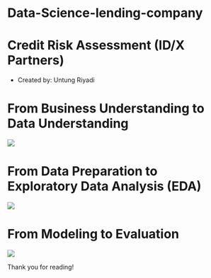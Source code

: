 # Data-Science-lending-company
# Credit Risk Assessment (ID/X Partners)
* Created by: Untung Riyadi
# From Business Understanding to Data Understanding
![](https://drive.google.com/uc?export=view&id=12fsJea-Y4OFU8sOIU2NGz7UtFyXsWUyA) </br>
# From Data Preparation to Exploratory Data Analysis (EDA)
![](https://drive.google.com/uc?export=view&id=1q2pLijONm2fYq2uEc0RtR8qhBp2UhU1m) </br>
# From Modeling to Evaluation
![](https://drive.google.com/uc?export=view&id=1sbkJgKw6bCpEbLuhVUicJkUZd1H1qPrG) </br>

Thank you for reading!
